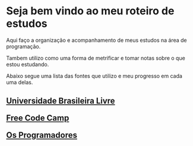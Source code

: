 <h1>Seja bem vindo ao meu roteiro de estudos</h1>

Aqui faço a organização e acompanhamento de meus estudos na área de programação.

Tambem utilizo como uma forma de metrificar e tomar notas sobre o que estou estudando.

Abaixo segue uma lista das fontes que utilizo e meu progresso em cada uma delas.
<h2>

[Universidade Brasileira Livre](https://github.com/ValdineiJunior/roteiro-de-estudos/issues/1)

[Free Code Camp](https://github.com/ValdineiJunior/roteiro-de-estudos/issues/2)

[Os Programadores](https://github.com/ValdineiJunior/roteiro-de-estudos/issues/3])

</h2>
